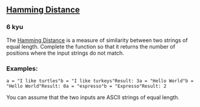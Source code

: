 <h2><a href=https://www.codewars.com/kata/5410c0e6a0e736cf5b000e69/train/javascript target="_blank">Hamming Distance</a></h2><h3>6 kyu</h3><p>The <a href="http://en.wikipedia.org/wiki/Hamming_distance" data-turbolinks="false" target="_blank">Hamming Distance</a> is a measure of similarity between two strings of equal length. Complete the function so that it returns the number of positions where the input strings do not match. </p><h3 id="examples">Examples:</h3><pre><code>a = "I like turtles"b = "I like turkeys"Result: 3a = "Hello World"b = "Hello World"Result: 0a = "espresso"b = "Expresso"Result: 2</code></pre><p>You can assume that the two inputs are ASCII strings of equal length.</p>